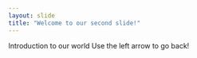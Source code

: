 ```yaml
---
layout: slide
title: "Welcome to our second slide!"
---
```

Introduction to our world
Use the left arrow to go back!
